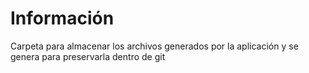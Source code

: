 # Información
Carpeta para almacenar los archivos generados por la aplicación y se genera para preservarla dentro de git
